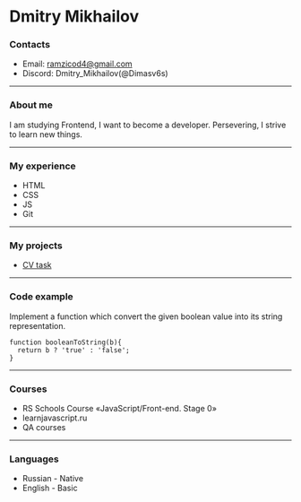 # Dmitry Mikhailov

### Contacts

* Email: ramzicod4@gmail.com
* Discord: Dmitry_Mikhailov(@Dimasv6s)

---

### About me
I am studying Frontend, I want to become a developer. Persevering, I strive to learn new things.

---

### My experience

* HTML
* CSS
* JS
* Git

---

### My projects

* [CV task](https://github.com/Dimasv6s/rsschool-cv)

---

### Code example

Implement a function which convert the given boolean value into its string representation.

```
function booleanToString(b){
  return b ? 'true' : 'false';
}
```

---

### Courses

* RS Schools Course «JavaScript/Front-end. Stage 0»
* learnjavascript.ru
* QA courses

---

### Languages

* Russian - Native
* English - Basic